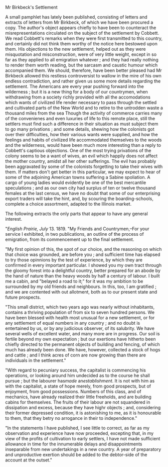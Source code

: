 Mr Birkbeck's SettlementA small pamphlet has lately been published, consisting of letters and extracts of letters from Mr Birkbeck, of which we have been procured a copy. The author's object appears chiefly to have been to counteract the misrepresentations circulated on the subject of the settlement by Cobbett. We read Cobbett's remarks when they were first transmitted to this country, and certainly did not think them worthy of the notice here bestowed upon them. His objections to the new settlement, helped out as they were misquotation and misconstruction, were of very little weight, except in so far as they applied to all emigration whatever ; and they had really nothing to render them worth reading, but the sarcasm and caustic humour which accompanied them. We should, therefore, have been better pleased had Mr Birkbeck allowed this restless controversist to wallow in the mire of his own endless contradiction, and rather given us some more details regarding the settlement. The Americans are every year pushing forward into the wilderness ; but it is a new thing for a body of our countrymen, when withdrawing from a society richly provided with all the accomodations which wants of civilized life render necessary to pass through the settled and cultivated parts of the New World and to retire to the untrodden waste a thousand miles from the sea Though the activity of commerce carries many of the convenienes and even luxuries of life to this remote place, still the settlers must find such a difference in their situation as must subject them to go many privations ; and some details, shewing how the colonists got over their difficulties, how their various wants were supplied, and how the feelings and habits of civilized life accommodated themselves to the woods and the wilderness, would have been much more interesting than a reply to Cobbett's captious objections. One of the most trying privations of the colony seems to be a want of wives, an evil which happily does not affect the mother country, amidst all her other sufferings. The evil has probably been aggravated by some of the colonists forgetting to take their wives with them. If matters don't get better in this particular, we may expect to hear of some of the adjoining American towns suffering a Sabine spoliation. A cargo of young ladies would evidently be one of the best mercantile speculations ; and as our own city had surplus of ten or twelve thousand females at the last census, we have no doubt that some of our enterprising export traders will take the hint, and, by scouring the boarding-schools, complete a choice assortment, adapted to the Illinois market.The following extracts the only parts that appear to have any general interest."*English Prairie, July*  13. 1819. "My Friends and Countrymen,–For your service I exhibited, in two publications, an outline of the process of emigration, from its commencement up to the final settlement."My first opinion of this, the spot of our choice, and the reasoning on which that choice was grounded, are before you ; and sufficient time has elapsed to try those opinnions by the test of experience, by which they are confirmed in every important particular. I showed you my own tract through the gloomy forest into a delightful country, better prepared for an abode by the hand of nature than the heavy woods by half a century of labour. I built me a cabin, and "belayed a road to it;" for it was my ambition to be surrounded by my old friends and neighbours. In this, too, I am gratified ; and we are contented with out allotment, both as to our present state and future prospects."This small district, which two years ago was nearly without inhabitants, contains a thriving population of from six to seven hundred persons. We have been blessed with health most unusual for a new settlement, or for any settlement of equal numbers in any country ; and no doubt is entertained by us, or by any judicious observer, of its salubrity. We have several wells of excellent water, and many more are in progress. Our soil is fertile beyond my own expectation ; but our exertions have hitherto been chiefly directed to the permanent objects of building and fencing, of which much has already been done. We have, however, collected a stock of hogs and cattle ; and I think acres of corn are now growing than there are individuals in the settlement.""With regard to pecuniary success, the capitalist is commencing his operations, or looking around him undecided as to the course he shall pursue ; but the labourer has*made*  an*establishment*. It is not with him as with the capitalist, a state of hope merely, from good prospects, but of enjoyment, from good possessions. Numbers of this class, and of mechanics, have already realized their little freeholds, and are building cabins for themselves. The fruits of their labour are not squandered in dissipation and excess, because they have highr objects ; and, considering their former depressed condition, it is astonishing to me, as it is honourable to them, that they betry no arrogance in their to independence.""In the statements I have published, I see little to correct, as far as my observation and experience have now proceeded, excepting that, in my view of the profits of cultivation to early settlers, I have not made sufficient allowance in time for the innumerable delays and disappointments inseparable from new undertakings in a new country. A year of preparatory and unproductive exertion should be added to the debtor-side of the account at the outset."